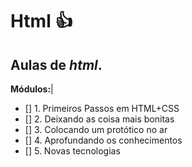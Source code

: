 # **Html**  :+1: 
## Aulas de *html*.
**Módulos:**|
- [] 1. Primeiros Passos em HTML+CSS 
- [] 2. Deixando as coisa mais bonitas 
- [] 3. Colocando um protótico no ar 
- [] 4. Aprofundando os conhecimentos 
- [] 5. Novas tecnologias 
